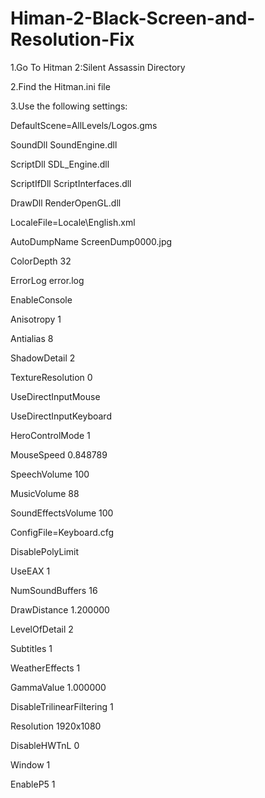 # Himan-2-Black-Screen-and-Resolution-Fix

1.Go To Hitman 2:Silent Assassin Directory

2.Find the Hitman.ini file

3.Use the following settings:

DefaultScene=AllLevels/Logos.gms

SoundDll SoundEngine.dll

ScriptDll SDL_Engine.dll

ScriptIfDll ScriptInterfaces.dll

DrawDll RenderOpenGL.dll

LocaleFile=Locale\English.xml

AutoDumpName ScreenDump0000.jpg

ColorDepth 32

ErrorLog error.log

EnableConsole

Anisotropy 1

Antialias 8

ShadowDetail 2

TextureResolution 0

UseDirectInputMouse

UseDirectInputKeyboard

HeroControlMode 1

MouseSpeed 0.848789

SpeechVolume 100

MusicVolume 88

SoundEffectsVolume 100

ConfigFile=Keyboard.cfg

DisablePolyLimit

UseEAX 1

NumSoundBuffers 16

DrawDistance 1.200000

LevelOfDetail 2

Subtitles 1

WeatherEffects 1

GammaValue 1.000000

DisableTrilinearFiltering 1

Resolution 1920x1080

DisableHWTnL 0

Window 1

EnableP5 1
